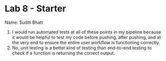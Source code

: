 # Lab 8 - Starter
Name: Suditi Bhatt

1. I would run automated tests at all of these points in my pipeline because it would be helpful to test my code before pushing, after pushing, and at the very end to ensure the entire user workflow is functioning correctly.
2. No, unit testing is a better kind of testing than end-to-end testing to check if a function is returning the correct output.
